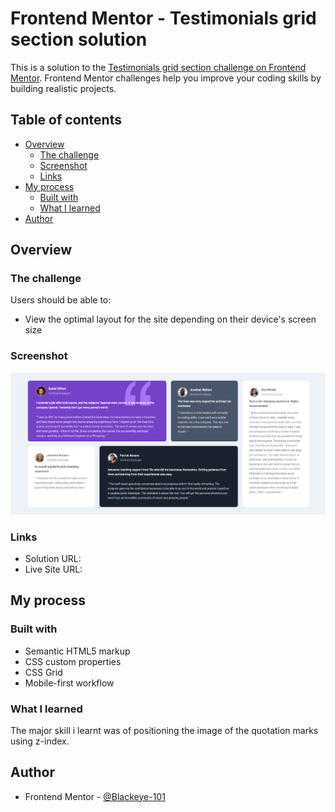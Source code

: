 # Frontend Mentor - Testimonials grid section solution

This is a solution to the [Testimonials grid section challenge on Frontend Mentor](https://www.frontendmentor.io/challenges/testimonials-grid-section-Nnw6J7Un7). Frontend Mentor challenges help you improve your coding skills by building realistic projects. 

## Table of contents

- [Overview](#overview)
  - [The challenge](#the-challenge)
  - [Screenshot](#screenshot)
  - [Links](#links)
- [My process](#my-process)
  - [Built with](#built-with)
  - [What I learned](#what-i-learned)
- [Author](#author)

## Overview

### The challenge

Users should be able to:

- View the optimal layout for the site depending on their device's screen size

### Screenshot

![](ss.png)

### Links

- Solution URL: [](https://www.frontendmentor.io/solutions/testimonials-using-css-grids-o4p4JO9BU)
- Live Site URL: [](https://blackeye-101.github.io/fem.io-chlng2/)

## My process

### Built with

- Semantic HTML5 markup
- CSS custom properties
- CSS Grid
- Mobile-first workflow

### What I learned

The major skill i learnt was of positioning the image of the quotation marks using z-index.


## Author

- Frontend Mentor - [@Blackeye-101](https://www.frontendmentor.io/profile/Blackeye-101)

